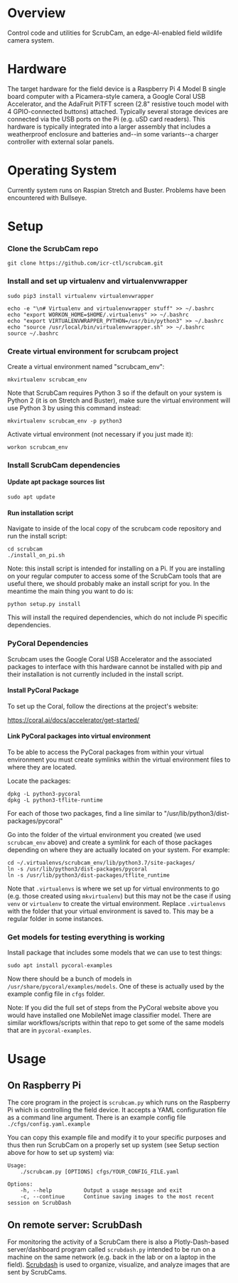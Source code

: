 # Overview

Control code and utilities for ScrubCam, an edge-AI-enabled field
wildlife camera system.

# Hardware

The target hardware for the field device is a Raspberry Pi 4 Model B
single board computer with a Picamera-style camera, a Google Coral USB
Accelerator, and the AdaFruit PiTFT screen (2.8" resistive touch model
with 4 GPIO-connected buttons) attached. Typically several storage
devices are connected via the USB ports on the Pi (e.g. uSD card
readers). This hardware is typically integrated into a larger assembly
that includes a weatherproof enclosure and batteries and--in some
variants--a charger controller with external solar panels.

# Operating System

Currently system runs on Raspian Stretch and Buster.  Problems have
been encountered with Bullseye.

# Setup

### Clone the ScrubCam repo

    git clone https://github.com/icr-ctl/scrubcam.git

### Install and set up virtualenv and virtualenvwrapper 

    sudo pip3 install virtualenv virtualenvwrapper

    echo -e "\n# Virtualenv and virtualenvwrapper stuff" >> ~/.bashrc
    echo "export WORKON_HOME=$HOME/.virtualenvs" >> ~/.bashrc
    echo "export VIRTUALENVWRAPPER_PYTHON=/usr/bin/python3" >> ~/.bashrc
    echo "source /usr/local/bin/virtualenvwrapper.sh" >> ~/.bashrc
    source ~/.bashrc

### Create virtual environment for scrubcam project

Create a virtual environment named "scrubcam_env":

    mkvirtualenv scrubcam_env

Note that ScrubCam requires Python 3 so if the default on your system is
Python 2 (it is on Stretch and Buster), make sure the virtual
environment will use Python 3 by using this command instead:

    mkvirtualenv scrubcam_env -p python3

Activate virtual environment (not necessary if you just made it):

    workon scrubcam_env

### Install ScrubCam dependencies

#### Update apt package sources list

    sudo apt update

#### Run installation script

Navigate to inside of the local copy of the scrubcam code repository
and run the install script:

    cd scrubcam
    ./install_on_pi.sh

Note: this install script is intended for installing on a Pi.  If you
are installing on your regular computer to access some of the ScrubCam
tools that are useful there, we should probably make an install script
for you. In the meantime the main thing you want to do is:

    python setup.py install

This will install the required dependencies, which do not include Pi
specific dependencies.

### PyCoral Dependencies

Scrubcam uses the Google Coral USB Accelerator and the associated
packages to interface with this hardware cannot be installed with pip
and their installation is not currently included in the install
script.

#### Install PyCoral Package 

To set up the Coral, follow the directions at the project's website:

https://coral.ai/docs/accelerator/get-started/

#### Link PyCoral packages into virtual environment

To be able to access the PyCoral packages from within your virtual
environment you must create symlinks within the virtual environment
files to where they are located.

Locate the packages:
    
    dpkg -L python3-pycoral
    dpkg -L python3-tflite-runtime

For each of those two packages, find a line similar to
"/usr/lib/python3/dist-packages/pycoral"

Go into the folder of the virtual environment you created (we used
`scrubcam_env` above) and create a symlink for each of those packages
depending on where they are actually located on your system.  For
example:

    cd ~/.virtualenvs/scrubcam_env/lib/python3.7/site-packages/
    ln -s /usr/lib/python3/dist-packages/pycoral
    ln -s /usr/lib/python3/dist-packages/tflite_runtime

Note that `.virtualenvs` is where we set up for virtual environments
to go (e.g. those created using `mkvirtualenv`) but this may not be
the case if using `venv` or `virtualenv` to create the virtual
environment. Replace `.virtualenvs` with the folder that your virtual
environment is saved to. This may be a regular folder in some
instances.
    
### Get models for testing everything is working

Install package that includes some models that we can use to test
things: 

    sudo apt install pycoral-examples

Now there should be a bunch of models in
`/usr/share/pycoral/examples/models`.  One of these is actually used
by the example config file in `cfgs` folder.

Note: If you did the full set of steps from the PyCoral website above
you would have installed one MobileNet image classifier model. There
are similar workflows/scripts within that repo to get some of the same
models that are in `pycoral-examples`.

# Usage

## On Raspberry Pi 

The core program in the project is `scrubcam.py` which runs on the
Raspberry Pi which is controlling the field device. It accepts a YAML
configuration file as a command line argument. There is an example
config file `./cfgs/config.yaml.example`

You can copy this example file and modify it to your specific purposes
and thus then run ScrubCam on a properly set up system (see Setup
section above for how to set up system) via:

```
Usage:
    ./scrubcam.py [OPTIONS] cfgs/YOUR_CONFIG_FILE.yaml
    
Options:
    -h, --help          Output a usage message and exit
    -c, --continue      Continue saving images to the most recent session on ScrubDash
```

## On remote server: ScrubDash

For monitoring the activity of a ScrubCam there is also a
Plotly-Dash-based server/dashboard program called `scrubdash.py`
intended to be run on a machine on the same network (e.g. back in the
lab or on a laptop in the
field). [Scrubdash](https://github.com/icr-ctl/scrubdash) is used to
organize, visualize, and analyze images that are sent by ScrubCams.


